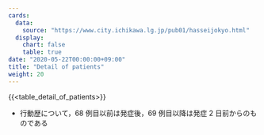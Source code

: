 ```yaml
---
cards:
  data:
    source: "https://www.city.ichikawa.lg.jp/pub01/hasseijokyo.html"
  display:
    chart: false
    table: true
date: "2020-05-22T00:00:00+09:00"
title: "Detail of patients"
weight: 20
---
```


{{<table_detail_of_patients>}}

- 行動歴について，68 例目以前は発症後，69 例目以降は発症 2 日前からのものである
